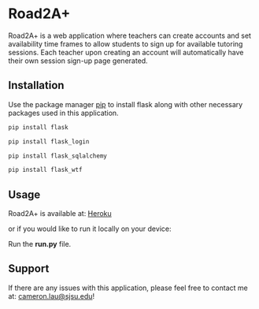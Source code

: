 # Road2A+

Road2A+ is a web application where teachers can create accounts and set availability time frames to allow students to sign up for available tutoring sessions. Each teacher upon creating an account will automatically have their own session sign-up page generated. 

## Installation

Use the package manager [pip](https://pip.pypa.io/en/stable/) to install flask along with other necessary packages used in this application.

```bash
pip install flask
```

```bash
pip install flask_login
```

```bash
pip install flask_sqlalchemy
```

```bash
pip install flask_wtf
```

## Usage

Road2A+ is available at: [Heroku](https://road-2-a-plus.herokuapp.com)

or if you would like to run it locally on your device: 

Run the **run.py** file. 

## Support

If there are any issues with this application, please feel free to contact me at: cameron.lau@sjsu.edu!
